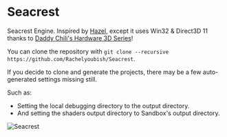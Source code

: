 # Seacrest
Seacrest Engine. Inspired by [Hazel](https://github.com/TheCherno/Hazel), except it uses Win32 & Direct3D 11 thanks to [Daddy Chili's Hardware 3D Series](https://github.com/planetchili/hw3d)!

You can clone the repository with `git clone --recursive https://github.com/Rachelyoubish/Seacrest`.

If you decide to clone and generate the projects, there may be a few auto-generated settings missing still.

Such as:
- Setting the local debugging directory to the output directory.
- And setting the shaders output directory to Sandbox's output directory.

![Seacrest](https://i.imgur.com/2mdGBWI.png)
